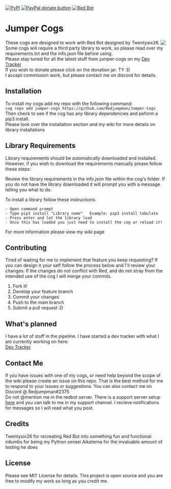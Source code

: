  [![PyPI](https://img.shields.io/badge/Python-3.5-blue.svg)](https://www.python.org/downloads/) 
 [![PayPal donate button](https://img.shields.io/badge/paypal-donate-yellow.svg)](https://www.paypal.com/cgi-bin/webscr?cmd=_s-xclick&hosted_button_id=DYU6WYL5K5YML) 
[![Red Bot](https://img.shields.io/badge/Discord-Red%20Bot-red.svg)](https://github.com/Twentysix26/Red-DiscordBot)

# Jumper Cogs

[<img align="right" src="http://i.imgur.com/oNPyK9t.png">](https://www.paypal.com/cgi-bin/webscr?cmd=_s-xclick&hosted_button_id=DYU6WYL5K5YML)

These cogs are designed to work with Red Bot designed by Twentysix26.    
Some cogs will require a third party library to work, so please read over my requirements.txt and the info.json file before using.  
Please stay tuned for all the latest stuff from jumper-cogs on my [Dev Tracker](https://github.com/Redjumpman/Jumper-Cogs/issues/21)  
If you wish to donate please click on the donation jar. TY :D  
I accept commission work, but please contact me on discord for details.

## Installation

To install my cogs add my repo with the following command:  
```cog repo add jumper-cogs https://github.com/Redjumpman/Jumper-Cogs```  
Then check to see if the cog has any library dependencies and peform a pip3 install.  
Please look over the installation section and my wiki for more details on library installations  

## Library Requirements
Library requirements should be automatically downloaded and installed. However, if you wish to download the requirements manually please
follow these steps:

Review the library requirements in the info.json file within the cog's folder. If you do not have the library downloaded it will prompt you with a message telling you what to do.

To install a library follow these instructions:
```
- Open command prompt
- Type pip3 install "Library name"   Example: pip3 install tabulate
- Press enter and let the library load
- Once this has loaded you just need to install the cog or reload it!
```  
For more information please view my wiki page

## Contributing

Tired of waiting for me to implement that feature you keep requesting? If you can design it your self follow the process below and I'll review your changes. If the changes do not conflict with Red, and do not stray from the intended use of the cog I will merge your commits.

1. Fork it!
2. Develop your feature branch
3. Commit your changes
4. Push to the main branch 
5. Submit a pull request :D

## What's planned

I have a lot of stuff in the pipeline. I have started a dev tracker with what I am currently working on here:     
[Dev Tracker](https://github.com/Redjumpman/Jumper-Cogs/issues/21)

## Contact Me

If you have issues with one of my cogs, or need help beyond the scope of the wiki please create an issue on this repo. That is the best method for me to respond to your issues or suggestions. You can also contact me on Discord @ Redjumpman#2375  
Do not @mention me in the redbot server. There is a support server setup [here](https://discord.gg/c6HQUb7) and you can talk to me in my support channel. I recieve notifications for messages so I will read what you post.

## Credits

Twentysix26 for recreating Red Bot into something fun and functional  
irdumbs for being my Python sensei
Aikaterna for the invaluable amount of testing he does

## License

Please see MIT License for details. This project is open source and you are free to modify my work so long as you credit me.

